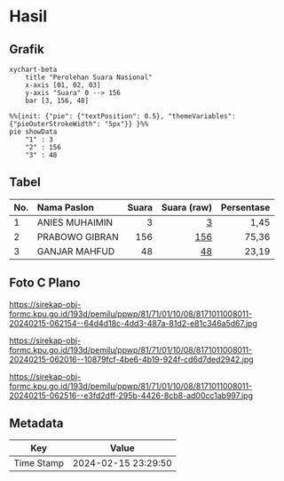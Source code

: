 # Hasil

## Grafik

```mermaid
xychart-beta
    title "Perolehan Suara Nasional"
    x-axis [01, 02, 03]
    y-axis "Suara" 0 --> 156
    bar [3, 156, 48]
```

```mermaid
%%{init: {"pie": {"textPosition": 0.5}, "themeVariables": {"pieOuterStrokeWidth": "5px"}} }%%
pie showData
    "1" : 3
    "2" : 156
    "3" : 48
```

## Tabel

| No. | Nama Paslon    | Suara | Suara (raw) | Persentase |
|:--- |:-------------- | -----:| -----------:| ----------:|
| 1   | ANIES MUHAIMIN | 3     | [3][p-1]    | 1,45       |
| 2   | PRABOWO GIBRAN | 156   | [156][p-2]  | 75,36      |
| 3   | GANJAR MAHFUD  | 48    | [48][p-3]   | 23,19      |


[p-1]: https://github.com/gigit-pemilu/pemilu-2024/blob/main/pilpres/hitung-suara/sub/81-maluku/sub/71-kota-ambon/sub/01-nusaniwe/sub/1008-benteng/sub/011-tps/sub/paslon-1.txt
[p-2]: https://github.com/gigit-pemilu/pemilu-2024/blob/main/pilpres/hitung-suara/sub/81-maluku/sub/71-kota-ambon/sub/01-nusaniwe/sub/1008-benteng/sub/011-tps/sub/paslon-2.txt
[p-3]: https://github.com/gigit-pemilu/pemilu-2024/blob/main/pilpres/hitung-suara/sub/81-maluku/sub/71-kota-ambon/sub/01-nusaniwe/sub/1008-benteng/sub/011-tps/sub/paslon-3.txt

## Foto C Plano

https://sirekap-obj-formc.kpu.go.id/193d/pemilu/ppwp/81/71/01/10/08/8171011008011-20240215-062154--64d4d18c-4dd3-487a-81d2-e81c346a5d67.jpg

https://sirekap-obj-formc.kpu.go.id/193d/pemilu/ppwp/81/71/01/10/08/8171011008011-20240215-062016--10879fcf-4be6-4b19-924f-cd6d7ded2942.jpg

https://sirekap-obj-formc.kpu.go.id/193d/pemilu/ppwp/81/71/01/10/08/8171011008011-20240215-062516--e3fd2dff-295b-4426-8cb8-ad00cc1ab997.jpg


## Metadata

| Key        | Value               |
| ---------- | ------------------- |
| Time Stamp | 2024-02-15 23:29:50 |



